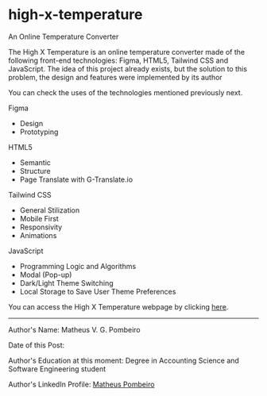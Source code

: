# high-x-temperature
 An Online Temperature Converter

 <p>The High X Temperature is an online temperature converter made of the following front-end technologies: Figma, HTML5, Tailwind CSS and JavaScript. The idea of this project already exists, but the solution to this problem, the design and features were implemented by its author</p>

 <p>You can check the uses of the technologies mentioned previously next.</p>

 <p>Figma</p>

 <ul>
    <li>Design</li>
    <li>Prototyping</li>
 </ul>

 <p>HTML5</p>

 <ul>
    <li>Semantic</li>
    <li>Structure</li>
    <li>Page Translate with G-Translate.io</li>
 </ul>

 <p>Tailwind CSS</p>

 <ul>
    <li>General Stilization</li>
    <li>Mobile First</li>
    <li>Responsivity</li>
    <li>Animations</li>
 </ul>

  <p>JavaScript</p>

 <ul>
    <li>Programming Logic and Algorithms</li>
    <li>Modal (Pop-up)</li>
    <li>Dark/Light Theme Switching</li>
    <li>Local Storage to Save User Theme Preferences</li>
 </ul>

 <p>You can access the High X Temperature webpage by clicking <a href="#" target="_blank" rel="noopener noreferrer">here</a>.</p>

 <hr>

 <p>Author's Name: Matheus V. G. Pombeiro</p>
 <p>Date of this Post: </p>
 <p>Author's Education at this moment: Degree in Accounting Science and Software Engineering student</p>
 <p>Author's LinkedIn Profile: <a href="https://www.linkedin.com/in/matheus-pombeiro/" target="_blank" rel="noopener noreferrer">Matheus Pombeiro</a></p>